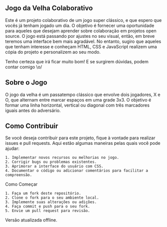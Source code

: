 ## Jogo da Velha Colaborativo

Este é um projeto colaborativo de um jogo super clássico, e que espero que vocês já tenham jogado um dia. O objetivo é fornecer uma oportunidade para aqueles que desejam aprender sobre colaboração em projetos open source. O jogo está passando por ajustes no seu visual, então, em breve teremos uma interface bem mais agradável. No entanto, sugiro que aqueles que tenham interesse e conheçam HTML, CSS e JavaScript realizem uma cópia do projeto e personalizem ao seu modo.

Tenho certeza que irá ficar muito bom! E se surgirem dúvidas, podem contar comigo \o/

## Sobre o Jogo

O jogo da velha é um passatempo clássico que envolve dois jogadores, X e O, que alternam entre marcar espaços em uma grade 3x3. O objetivo é formar uma linha horizontal, vertical ou diagonal com três marcadores iguais antes do adversário.

## Como Contribuir

Se você deseja contribuir para este projeto, fique à vontade para realizar issues e pull requests. Aqui estão algumas maneiras pelas quais você pode ajudar:

    1. Implementar novos recursos ou melhorias no jogo.
    2. Corrigir bugs ou problemas existentes.
    3. Aprimorar a interface do usuário com CSS.
    4. Documentar o código ou adicionar comentários para facilitar a compreensão.

Como Começar

    1. Faça um fork deste repositório.
    2. Clone o fork para o seu ambiente local.
    3. Implemente suas alterações ou adições.
    4. Faça commit e push para o seu fork.
    5. Envie um pull request para revisão.

Versão atualizada offline.
